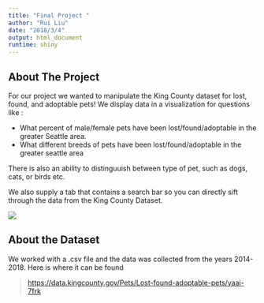 ```yaml
---
title: "Final Project "
author: "Rui Liu"
date: "2018/3/4"
output: html_document
runtime: shiny
---
```

## About The Project

For our project we wanted to manipulate the King County dataset for lost, found, and adoptable pets! We display data in a visualization for questions like : 

  * What percent of male/female pets have been lost/found/adoptable in the greater Seattle area.
  * What different breeds of pets have been lost/found/adoptable in the greater seattle area

There is also an ability to distinguuish between type of pet, such as dogs, cats, or birds etc.
  
We also supply a tab that contains a search bar so you can directly sift through the data from the King County Dataset.
  
![](https://images.petsbest.com/marketing/blog/puppy-kitten-common-health-issues.jpg)  


## About the Dataset

We worked with a .csv file and the data was collected from the years 2014-2018. Here is where it can be found   
> <https://data.kingcounty.gov/Pets/Lost-found-adoptable-pets/yaai-7frk>



